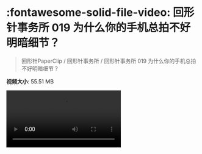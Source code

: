 # :fontawesome-solid-file-video: 回形针事务所 019 为什么你的手机总拍不好明暗细节？

> 回形针PaperClip / 回形针事务所 / 回形针事务所 019 为什么你的手机总拍不好明暗细节？

**视频大小**: 55.51 MB

<div class="video"><video src="https://file.hsyhx.top/archive/PaperClip/回形针事务所/019.mp4" controls preload>🤔 您的浏览器不支持 video 标签</video></div>